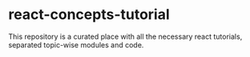 # react-concepts-tutorial
This repository is a curated place with all the necessary react tutorials, separated topic-wise modules and code. 
